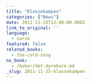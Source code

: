 ```yaml
---
title: "Klassekampen"
categories: ["News"]
date: 2011-11-25T12:00:00.000Z
link_to_original: ''
language:
  - norsk
featured: false
related_books:
  - the-cold-song
no_book:
  - /boker/det-dyrebare.md
_slug: 2011-11-25-klassekampen
---
```

